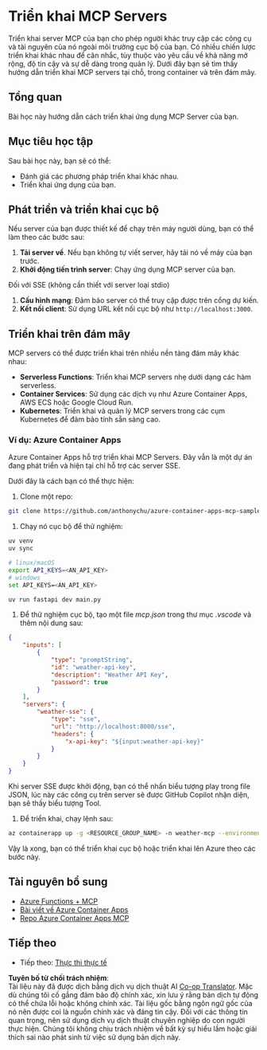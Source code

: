 <!--
CO_OP_TRANSLATOR_METADATA:
{
  "original_hash": "1d9dc83260576b76f272d330ed93c51f",
  "translation_date": "2025-07-13T22:10:00+00:00",
  "source_file": "03-GettingStarted/09-deployment/README.md",
  "language_code": "vi"
}
-->
# Triển khai MCP Servers

Triển khai server MCP của bạn cho phép người khác truy cập các công cụ và tài nguyên của nó ngoài môi trường cục bộ của bạn. Có nhiều chiến lược triển khai khác nhau để cân nhắc, tùy thuộc vào yêu cầu về khả năng mở rộng, độ tin cậy và sự dễ dàng trong quản lý. Dưới đây bạn sẽ tìm thấy hướng dẫn triển khai MCP servers tại chỗ, trong container và trên đám mây.

## Tổng quan

Bài học này hướng dẫn cách triển khai ứng dụng MCP Server của bạn.

## Mục tiêu học tập

Sau bài học này, bạn sẽ có thể:

- Đánh giá các phương pháp triển khai khác nhau.
- Triển khai ứng dụng của bạn.

## Phát triển và triển khai cục bộ

Nếu server của bạn được thiết kế để chạy trên máy người dùng, bạn có thể làm theo các bước sau:

1. **Tải server về**. Nếu bạn không tự viết server, hãy tải nó về máy của bạn trước.  
1. **Khởi động tiến trình server**: Chạy ứng dụng MCP server của bạn.

Đối với SSE (không cần thiết với server loại stdio)

1. **Cấu hình mạng**: Đảm bảo server có thể truy cập được trên cổng dự kiến.  
1. **Kết nối client**: Sử dụng URL kết nối cục bộ như `http://localhost:3000`.

## Triển khai trên đám mây

MCP servers có thể được triển khai trên nhiều nền tảng đám mây khác nhau:

- **Serverless Functions**: Triển khai MCP servers nhẹ dưới dạng các hàm serverless.  
- **Container Services**: Sử dụng các dịch vụ như Azure Container Apps, AWS ECS hoặc Google Cloud Run.  
- **Kubernetes**: Triển khai và quản lý MCP servers trong các cụm Kubernetes để đảm bảo tính sẵn sàng cao.

### Ví dụ: Azure Container Apps

Azure Container Apps hỗ trợ triển khai MCP Servers. Đây vẫn là một dự án đang phát triển và hiện tại chỉ hỗ trợ các server SSE.

Dưới đây là cách bạn có thể thực hiện:

1. Clone một repo:

  ```sh
  git clone https://github.com/anthonychu/azure-container-apps-mcp-sample.git
  ```

1. Chạy nó cục bộ để thử nghiệm:

  ```sh
  uv venv
  uv sync

  # linux/macOS
  export API_KEYS=<AN_API_KEY>
  # windows
  set API_KEYS=<AN_API_KEY>

  uv run fastapi dev main.py
  ```

1. Để thử nghiệm cục bộ, tạo một file *mcp.json* trong thư mục *.vscode* và thêm nội dung sau:

  ```json
  {
      "inputs": [
          {
              "type": "promptString",
              "id": "weather-api-key",
              "description": "Weather API Key",
              "password": true
          }
      ],
      "servers": {
          "weather-sse": {
              "type": "sse",
              "url": "http://localhost:8000/sse",
              "headers": {
                  "x-api-key": "${input:weather-api-key}"
              }
          }
      }
  }
  ```

  Khi server SSE được khởi động, bạn có thể nhấn biểu tượng play trong file JSON, lúc này các công cụ trên server sẽ được GitHub Copilot nhận diện, bạn sẽ thấy biểu tượng Tool.

1. Để triển khai, chạy lệnh sau:

  ```sh
  az containerapp up -g <RESOURCE_GROUP_NAME> -n weather-mcp --environment mcp -l westus --env-vars API_KEYS=<AN_API_KEY> --source .
  ```

Vậy là xong, bạn có thể triển khai cục bộ hoặc triển khai lên Azure theo các bước này.

## Tài nguyên bổ sung

- [Azure Functions + MCP](https://learn.microsoft.com/en-us/samples/azure-samples/remote-mcp-functions-dotnet/remote-mcp-functions-dotnet/)  
- [Bài viết về Azure Container Apps](https://techcommunity.microsoft.com/blog/appsonazureblog/host-remote-mcp-servers-in-azure-container-apps/4403550)  
- [Repo Azure Container Apps MCP](https://github.com/anthonychu/azure-container-apps-mcp-sample)  

## Tiếp theo

- Tiếp theo: [Thực thi thực tế](../../04-PracticalImplementation/README.md)

**Tuyên bố từ chối trách nhiệm**:  
Tài liệu này đã được dịch bằng dịch vụ dịch thuật AI [Co-op Translator](https://github.com/Azure/co-op-translator). Mặc dù chúng tôi cố gắng đảm bảo độ chính xác, xin lưu ý rằng bản dịch tự động có thể chứa lỗi hoặc không chính xác. Tài liệu gốc bằng ngôn ngữ gốc của nó nên được coi là nguồn chính xác và đáng tin cậy. Đối với các thông tin quan trọng, nên sử dụng dịch vụ dịch thuật chuyên nghiệp do con người thực hiện. Chúng tôi không chịu trách nhiệm về bất kỳ sự hiểu lầm hoặc giải thích sai nào phát sinh từ việc sử dụng bản dịch này.